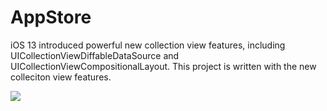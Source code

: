 # AppStore

iOS 13 introduced powerful new collection view features, including UICollectionViewDiffableDataSource and UICollectionViewCompositionalLayout. This project is written with the new colleciton view features.


![](AppStore.gif)
